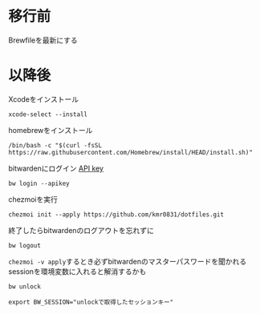 # 移行前
Brewfileを最新にする
# 以降後
Xcodeをインストール
```
xcode-select --install
```
homebrewをインストール
```
/bin/bash -c "$(curl -fsSL https://raw.githubusercontent.com/Homebrew/install/HEAD/install.sh)"
```
bitwardenにログイン
[API key](https://bitwarden.com/ja-JP/help/personal-api-key/)
```
bw login --apikey
```
chezmoiを実行
```
chezmoi init --apply https://github.com/kmr0831/dotfiles.git
```
終了したらbitwardenのログアウトを忘れずに
```
bw logout
```

`chezmoi -v apply`するとき必ずbitwardenのマスターパスワードを聞かれる
sessionを環境変数に入れると解消するかも
```
bw unlock
```
```
export BW_SESSION="unlockで取得したセッションキー"
```